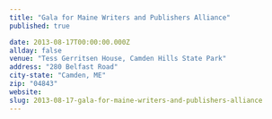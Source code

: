 ```yaml
---
title: "Gala for Maine Writers and Publishers Alliance"
published: true

date: 2013-08-17T00:00:00.000Z
allday: false
venue: "Tess Gerritsen House, Camden Hills State Park"
address: "280 Belfast Road"
city-state: "Camden, ME"
zip: "04843"
website:
slug: 2013-08-17-gala-for-maine-writers-and-publishers-alliance
---
```


